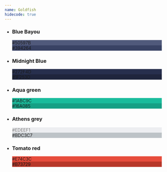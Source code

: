 ```yaml
---
name: Goldfish
hidecode: true
---
```

<ul class="palette">
  <li>
    <h3>Blue Bayou</h3>
    <div style="background-color: #50597B;" class="color"><span>#50597B</span></div>
    <div style="background-color: #394264;" class="color"><span>#394264</span></div>
  </li>
  <li>
    <h3>Midnight Blue</h3>
    <div style="background-color: #272F4D;" class="color"><span>#272F4D</span></div>
    <div style="background-color: #1F253D;" class="color"><span>#1F253D</span></div>
  </li>
  <li>
    <h3>Aqua green</h3>
    <div style="background-color: #1ABC9C;" class="color"><span>#1ABC9C</span></div>
    <div style="background-color: #16A085;" class="color"><span>#16A085</span></div>
  </li>
  <li>
    <h3>Athens grey</h3>
    <div style="background-color: #EDEEF1; color: #777;" class="color"><span>#EDEEF1</span></div>
    <div style="background-color: #BDC3C7;" class="color"><span>#BDC3C7</span></div>
  </li>
  <li>
    <h3>Tomato red</h3>
    <div style="background-color: #E74C3C;" class="color"><span>#E74C3C</span></div>
    <div style="background-color: #B73729;" class="color"><span>#B73729</span></div>
  </li>
</ul>